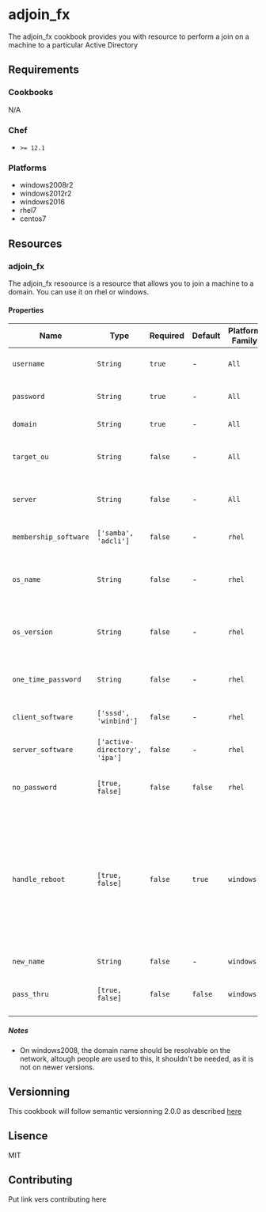 # adjoin_fx
The adjoin_fx cookbook provides you with resource to perform a join on a machine to a particular Active Directory
## Requirements
### Cookbooks
N/A

### Chef
* `>= 12.1`

### Platforms
* windows2008r2
* windows2012r2
* windows2016
* rhel7
* centos7

## Resources
### adjoin_fx
The adjoin_fx resoource is a resource that allows you to join a machine to a domain.
You can use it on rhel or windows.

#### Properties

| Name | Type | Required | Default | Platform Family | Description |
| ---- | ---- | -------- | ------- | --------------- | ----------- |
| `username` | `String` | `true` | - | `All` | Username used to join the machine |
| `password` | `String` | `true` | - | `All` | Password used to join the machine |
| `domain` | `String ` | `true` | - | `All` | Domain to Join |
| `target_ou` | `String` | `false` | - | `All` | OU in which the Server Object will reside |
| `server` | `String` | `false` | - | `All` | FQDN of specific DC to used for joining |
| `membership_software` | `['samba', 'adcli']` | `false` | - | `rhel` | Membership software to use |
| `os_name` | `String` | `false` | - | `rhel` | String that will fill the os name attribute in the AD |
| `os_version` | `String` | `false` | - | `rhel` | String that will fill the os version attribute in the AD |
| `one_time_password` | `String` | `false` | - | `rhel` | One time password to join the domain |
| `client_software` | `['sssd', 'winbind']` | `false` | - | `rhel` | Client software to use |
| `server_software` | `['active-directory', 'ipa']` | `false` | - | `rhel` | Type of AD you're joining |
| `no_password` | `[true, false]` | `false` | `false` | `rhel` | Do not specify a password for joining |
| `handle_reboot` | `[true, false]` | `false` | `true` | `windows` | Reboots the server after joining the machine, be aware that it won't handle launching chef after the reboot you will have to handle that yourself |
| `new_name` | `String` | `false` | - | `windows` | New server name |
| `pass_thru` | `[true, false]` | `false` | `false` | `windows` | Adds Pass-Thru option to joining command |

##### Notes

* On windows2008, the domain name should be resolvable on the network, altough people are used to this, it shouldn't be needed, as it is not on newer versions.

## Versionning
This cookbook will follow semantic versionning 2.0.0 as described [here](https://semver.org/)

## Lisence
MIT

## Contributing
Put link vers contributing here

